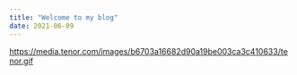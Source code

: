 ```yaml
---
title: "Welcome to my blog"
date: 2021-06-09
---
```


https://media.tenor.com/images/b6703a16682d90a19be003ca3c410633/tenor.gif
